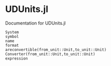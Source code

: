 # UDUnits.jl

Documentation for UDUnits.jl

```@docs
System
symbol
name
format
areconvertible(from_unit::Unit,to_unit::Unit)
Converter(from_unit::Unit,to_unit::Unit)
expression
```
